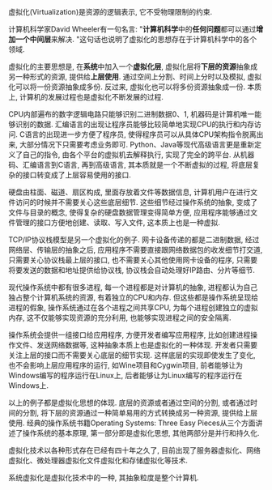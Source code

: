 
虚拟化(Virtualization)是资源的逻辑表示, 它不受物理限制的约束.

计算机科学家David Wheeler有一句名言: "**计算机科学**中的**任何问题**都可以通过**增加一个中间层**来解决. "这句话也说明了虚拟化的思想存在于计算机科学中的各个领域. 

虚拟化的主要思想是, 在**系统**中加入一个**虚拟化层**, 虚拟化层将**下层的资源**抽象成另一种形式的资源, 提供给**上层使用**. 通过空间上分割、时间上分时以及模拟, 虚拟化可以将一份资源抽象成多份. 反过来, 虚拟化也可以将多份资源抽象成一份. 本质上, 计算机的发展过程也是虚拟化不断发展的过程. 

CPU内部遍布的数字逻辑电路只能够识别二进制数据0、1, 机器码是计算机唯一能够识别的数据. 汇编语言的出现让程序员能够比较简单地实现CPU的执行和内存访问. C语言的出现进一步方便了程序员, 使得程序员可以从具体CPU架构指令脱离出来, 大部分情况下只需要考虑业务即可. Python、Java等现代高级语言更是重新定义了自己的指令, 由各个平台的虚拟机去解释执行, 实现了完全的跨平台. 从机器码、汇编语言到C语言, 再到高级语言, 其本质就是一个不断虚拟的过程, 将底层复杂的接口转变成了上层容易使用的接口. 

硬盘由柱面、磁道、扇区构成, 里面存放着文件等数据信息, 计算机用户在进行文件访问的时候并不需要关心这些底层细节. 这些细节经过操作系统的抽象, 变成了文件与目录的概念, 使得复杂的硬盘数据管理变得简单方便, 应用程序能够通过文件管理的接口方便地创建、读取、写入文件, 这本质上也是一种虚拟. 

TCP/IP协议栈模型是另一个虚拟化的例子. 网卡设备传递的都是二进制数据, 经过网络层、传输层的抽象之后, 应用程序不需要直接跟网络数据包的收发细节打交道, 只需要关心协议栈最上层的接口, 也不需要关心其他使用网卡设备的程序, 只需要将要发送的数据和地址提供给协议栈, 协议栈会自动处理好IP路由、分片等细节. 

现代操作系统中都有很多进程, 每一个进程都是对计算机的抽象, 进程都认为自己独占整个计算机系统的资源, 有着独立的CPU和内存. 但这些都是操作系统呈现给进程的假象, 操作系统通过在各个进程之间共享CPU, 为每个进程创建独立的虚拟内存, 这不仅能够实现资源的充分利用, 也能够实现进程之间的安全隔离. 

操作系统会提供一组接口给应用程序, 方便开发者编写应用程序, 比如创建进程操作文件、发送网络数据等, 这种抽象本质上也是虚拟化的一种体现. 开发者只需要关注上层的接口而不需要关心底层的细节实现. 这样底层的实现即使发生了变化, 也不会影响上层应用程序的运行, 如Wine项目和Cygwin项目, 前者能够让为Windows编写的程序运行在Linux上, 后者能够让为Linux编写的程序运行在Windows上. 

以上的例子都是虚拟化思想的体现. 底层的资源或者通过空间的分割, 或者通过时间的分割, 将下层的资源通过一种简单易用的方式转换成另一种资源, 提供给上层使用. 经典的操作系统书籍Operating Systems: Three Easy Pieces从三个方面讲述了操作系统的基本原理, 第一部分即是虚拟化思想, 其他两部分是并行和持久化. 

虚拟化技术以各种形式存在已经有四十年之久了, 目前出现了服务器虚拟化、网络虚拟化、微处理器虚拟化文件虚拟化和存储虚拟化等技术.

系统虚拟化是虚拟化技术中的一种, 其抽象粒度是整个计算机.







